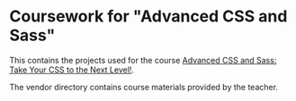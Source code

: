 # Coursework for "Advanced CSS and Sass"

This contains the projects used for the course [Advanced CSS and Sass: Take Your CSS to the Next Level!](https://www.udemy.com/advanced-css-and-sass).

The vendor directory contains course materials provided by the teacher.
